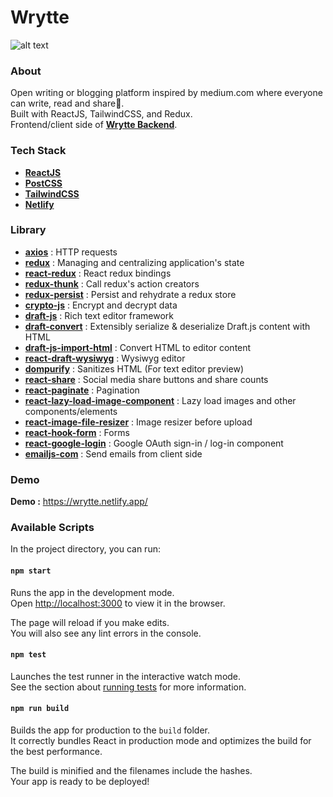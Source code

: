 # Wrytte
![alt text](https://github.com/racmathafidz/wrytte-frontend/blob/main/public/assets/images/screely.png)

### About
Open writing or blogging platform inspired by medium.com where everyone can write, read and share:newspaper:.\
Built with ReactJS, TailwindCSS, and Redux.\
Frontend/client side of [**Wrytte Backend**](https://github.com/racmathafidz/wrytte-backend).

### Tech Stack
- [**ReactJS**](https://github.com/facebook/create-react-app)
- [**PostCSS**](https://postcss.org/)
- [**TailwindCSS**](https://tailwindcss.com/)
- [**Netlify**](https://netlify.com/)

### Library
- [**axios**](https://github.com/axios/axios) : HTTP requests
- [**redux**](https://redux.js.org/) : Managing and centralizing application's state
- [**react-redux**](https://www.npmjs.com/package/react-redux) : React redux bindings
- [**redux-thunk**](https://www.npmjs.com/package/redux-thunk) : Call redux's action creators
- [**redux-persist**](https://www.npmjs.com/package/redux-persist) : Persist and rehydrate a redux store
- [**crypto-js**](https://www.npmjs.com/package/crypto-js) : Encrypt and decrypt data
- [**draft-js**](https://draftjs.org/) : Rich text editor framework
- [**draft-convert**](https://www.npmjs.com/package/draft-convert) : Extensibly serialize & deserialize Draft.js content with HTML
- [**draft-js-import-html**](https://www.npmjs.com/package/draft-js-import-html) : Convert HTML to editor content
- [**react-draft-wysiwyg**](https://www.npmjs.com/package/react-draft-wysiwyg) : Wysiwyg editor
- [**dompurify**](https://www.npmjs.com/package/dompurify) : Sanitizes HTML (For text editor preview)
- [**react-share**](https://www.npmjs.com/package/react-share) : Social media share buttons and share counts
- [**react-paginate**](https://www.npmjs.com/package/react-paginate) : Pagination
- [**react-lazy-load-image-component**](https://www.npmjs.com/package/react-lazy-load-image-component) : Lazy load images and other components/elements
- [**react-image-file-resizer**](https://www.npmjs.com/package/react-image-file-resizer) : Image resizer before upload
- [**react-hook-form**](https://www.npmjs.com/package/react-hook-form) : Forms
- [**react-google-login**](https://www.npmjs.com/package/react-google-login) : Google OAuth sign-in / log-in component 
- [**emailjs-com**](https://www.npmjs.com/package/emailjs-com) : Send emails from client side

### Demo
**Demo :** https://wrytte.netlify.app/

### Available Scripts

In the project directory, you can run:

#### `npm start`

Runs the app in the development mode.\
Open [http://localhost:3000](http://localhost:3000) to view it in the browser.

The page will reload if you make edits.\
You will also see any lint errors in the console.

#### `npm test`

Launches the test runner in the interactive watch mode.\
See the section about [running tests](https://facebook.github.io/create-react-app/docs/running-tests) for more information.

#### `npm run build`

Builds the app for production to the `build` folder.\
It correctly bundles React in production mode and optimizes the build for the best performance.

The build is minified and the filenames include the hashes.\
Your app is ready to be deployed!
